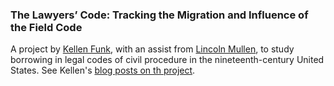 ### The Lawyers’ Code: Tracking the Migration and Influence of the Field Code

A project by [Kellen Funk](http://kellenfunk.org), with an assist from [Lincoln Mullen](http://lincolnmullen.com), to study borrowing in legal codes of civil procedure in the nineteenth-century United States. See Kellen's [blog posts on th project](http://kellenfunk.org/field-code/).
